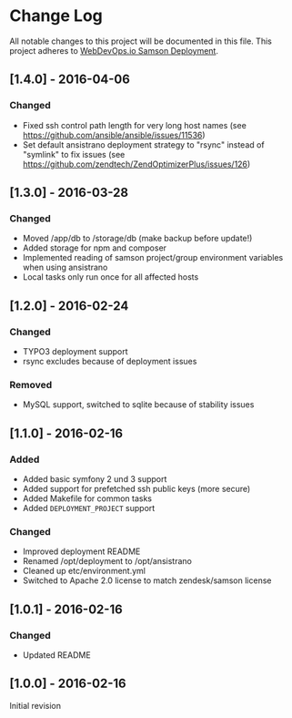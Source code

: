 # Change Log
All notable changes to this project will be documented in this file.
This project adheres to [WebDevOps.io Samson Deployment](https://github.com/webdevops/samson-deployment).

## [1.4.0] - 2016-04-06
### Changed
- Fixed ssh control path length for very long host names (see https://github.com/ansible/ansible/issues/11536)
- Set default ansistrano deployment strategy to "rsync" instead of "symlink" to fix issues (see https://github.com/zendtech/ZendOptimizerPlus/issues/126)

## [1.3.0] - 2016-03-28
### Changed
- Moved /app/db to /storage/db (make backup before update!)
- Added storage for npm and composer
- Implemented reading of samson project/group environment variables when using ansistrano
- Local tasks only run once for all affected hosts

## [1.2.0] - 2016-02-24
### Changed
- TYPO3 deployment support 
- rsync excludes because of deployment issues

### Removed
- MySQL support, switched to sqlite because of stability issues

## [1.1.0] - 2016-02-16
### Added
- Added basic symfony 2 und 3 support
- Added support for prefetched ssh public keys (more secure) 
- Added Makefile for common tasks
- Added `DEPLOYMENT_PROJECT` support

### Changed
- Improved deployment README
- Renamed /opt/deployment to /opt/ansistrano
- Cleaned up etc/environment.yml
- Switched to Apache 2.0 license to match zendesk/samson license

## [1.0.1] - 2016-02-16
### Changed
- Updated README

## [1.0.0] - 2016-02-16
Initial revision
